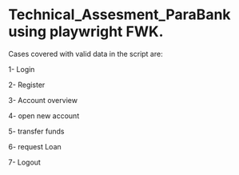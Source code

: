 # Technical_Assesment_ParaBank using playwright FWK.
Cases covered with valid data in the script are:

1- Login

2- Register

3- Account overview

4- open new account

5- transfer funds

6- request Loan

7- Logout
